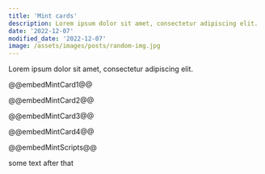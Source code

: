 ```yaml
---
title: 'Mint cards'
description: Lorem ipsum dolor sit amet, consectetur adipiscing elit.
date: '2022-12-07'
modified_date: '2022-12-07'
image: /assets/images/posts/random-img.jpg
---
```


Lorem ipsum dolor sit amet, consectetur adipiscing elit.


@@embedMintCard1@@


@@embedMintCard2@@


@@embedMintCard3@@


@@embedMintCard4@@


@@embedMintScripts@@


some text after that